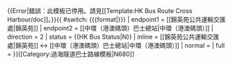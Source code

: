 {{Error|錯誤：此模板已停用。請見[[Template:HK Bus Route Cross Harbour/doc]]。}}{{ #switch: {{{format|}}}
  | endpoint1 = [[錦英苑公共運輸交匯處|錦英苑]]
  | endpoint2 = [[中環（港澳碼頭）巴士總站|中環（港澳碼頭）]]
  | direction = 2
  | status = {{HK Bus Status|N}}
  | inline = [[錦英苑公共運輸交匯處|錦英苑]] ↔ [[中環（港澳碼頭）巴士總站|中環（港澳碼頭）]]
  | normal =
  | full =
}}<noinclude>[[Category:過海隧道巴士路線模板|N680]]</noinclude>